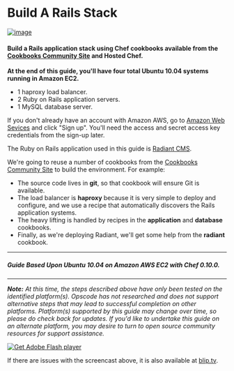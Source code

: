 Build A Rails Stack
===================

  

[![image](../attachments/thumbnails/19071218/19005504)](http://wiki.opscode.com/download../attachments/19071218/img_rails.png)

#### Build a Rails application stack using Chef cookbooks available from the [Cookbooks Community Site](http://cookbooks.opscode.com) and Hosted Chef.

**At the end of this guide, you'll have four total Ubuntu 10.04 systems
running in Amazon EC2.**

-   1 haproxy load balancer.
-   2 Ruby on Rails application servers.
-   1 MySQL database server.

If you don't already have an account with Amazon AWS, go to [Amazon Web
Sevices](http://aws.amazon.com/) and click "Sign up". You'll need the
access and secret access key credentials from the sign-up later.

  
 The Ruby on Rails application used in this guide is [Radiant
CMS](http://radiantcms.org/).

We're going to reuse a number of cookbooks from the [Cookbooks Community
Site](http://cookbooks.opscode.com) to build the environment. For
example:

-   The source code lives in **git**, so that cookbook will ensure Git
    is available.
-   The load balancer is **haproxy** because it is very simple to deploy
    and configure, and we use a recipe that automatically discovers the
    Rails application systems.
-   The heavy lifting is handled by recipes in the **application** and
    **database** cookbooks.
-   Finally, as we're deploying Radiant, we'll get some help from the
    **radiant** cookbook.

* * * * *

##### Guide Based Upon Ubuntu 10.04 on Amazon AWS EC2 with Chef 0.10.0.

* * * * *

***Note:** At this time, the steps described above have only been tested
on the identified platform(s). Opscode has not researched and does not
support alternative steps that may lead to successful completion on
other platforms. Platform(s) supported by this guide may change over
time, so please do check back for updates. If you'd like to undertake
this guide on an alternate platform, you may desire to turn to open
source community resources for support assistance.*

  

[![Get Adobe Flash
player](http://www.adobe.com/images/shared/download_buttons/get_flash_player.gif)](http://get.adobe.com/flashplayer/)

If there are issues with the screencast above, it is also available at
[blip.tv](http://blip.tv/opscode/build-a-radiant-cms-rails-stack-with-chef-4721339).

  
